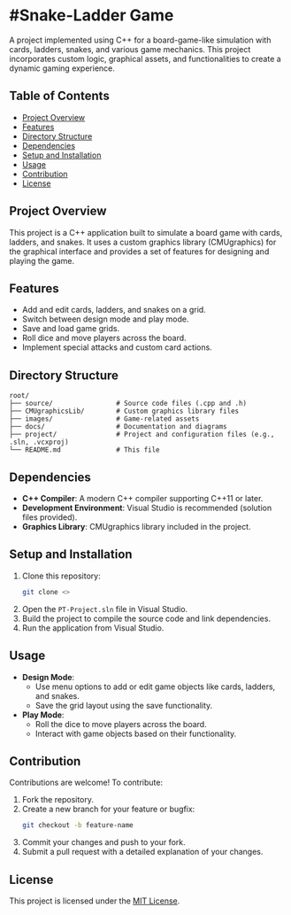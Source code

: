 # #Snake-Ladder Game

A project implemented using C++ for a board-game-like simulation with cards, ladders, snakes, and various game mechanics. This project incorporates custom logic, graphical assets, and functionalities to create a dynamic gaming experience.

## Table of Contents
- [Project Overview](#project-overview)
- [Features](#features)
- [Directory Structure](#directory-structure)
- [Dependencies](#dependencies)
- [Setup and Installation](#setup-and-installation)
- [Usage](#usage)
- [Contribution](#contribution)
- [License](#license)

## Project Overview
This project is a C++ application built to simulate a board game with cards, ladders, and snakes. It uses a custom graphics library (CMUgraphics) for the graphical interface and provides a set of features for designing and playing the game.

## Features
- Add and edit cards, ladders, and snakes on a grid.
- Switch between design mode and play mode.
- Save and load game grids.
- Roll dice and move players across the board.
- Implement special attacks and custom card actions.

## Directory Structure
```
root/
├── source/                # Source code files (.cpp and .h)
├── CMUgraphicsLib/        # Custom graphics library files
├── images/                # Game-related assets
├── docs/                  # Documentation and diagrams
├── project/               # Project and configuration files (e.g., .sln, .vcxproj)
└── README.md              # This file
```

## Dependencies
- **C++ Compiler**: A modern C++ compiler supporting C++11 or later.
- **Development Environment**: Visual Studio is recommended (solution files provided).
- **Graphics Library**: CMUgraphics library included in the project.

## Setup and Installation
1. Clone this repository:
   ```sh
   git clone <>
   ```
2. Open the `PT-Project.sln` file in Visual Studio.
3. Build the project to compile the source code and link dependencies.
4. Run the application from Visual Studio.

## Usage
- **Design Mode**:
  - Use menu options to add or edit game objects like cards, ladders, and snakes.
  - Save the grid layout using the save functionality.
- **Play Mode**:
  - Roll the dice to move players across the board.
  - Interact with game objects based on their functionality.

## Contribution
Contributions are welcome! To contribute:
1. Fork the repository.
2. Create a new branch for your feature or bugfix:
   ```sh
   git checkout -b feature-name
   ```
3. Commit your changes and push to your fork.
4. Submit a pull request with a detailed explanation of your changes.

## License
This project is licensed under the [MIT License](LICENSE).
```

